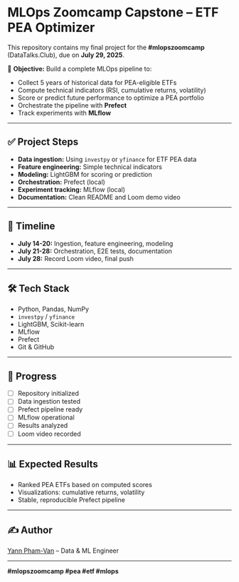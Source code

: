 # MLOps Zoomcamp Capstone – ETF PEA Optimizer

This repository contains my final project for the **#mlopszoomcamp** (DataTalks.Club), due on **July 29, 2025**.

🎯 **Objective:**
Build a complete MLOps pipeline to:
- Collect 5 years of historical data for PEA-eligible ETFs
- Compute technical indicators (RSI, cumulative returns, volatility)
- Score or predict future performance to optimize a PEA portfolio
- Orchestrate the pipeline with **Prefect**
- Track experiments with **MLflow**

---

## ✅ Project Steps

- **Data ingestion:** Using `investpy` or `yfinance` for ETF PEA data
- **Feature engineering:** Simple technical indicators
- **Modeling:** LightGBM for scoring or prediction
- **Orchestration:** Prefect (local)
- **Experiment tracking:** MLflow (local)
- **Documentation:** Clean README and Loom demo video

---

## 📅 Timeline

- **July 14-20:** Ingestion, feature engineering, modeling
- **July 21-28:** Orchestration, E2E tests, documentation
- **July 28:** Record Loom video, final push

---

## 🛠️ Tech Stack

- Python, Pandas, NumPy
- `investpy` / `yfinance`
- LightGBM, Scikit-learn
- MLflow
- Prefect
- Git & GitHub

---

## 🚩 Progress

- [ ] Repository initialized
- [ ] Data ingestion tested
- [ ] Prefect pipeline ready
- [ ] MLflow operational
- [ ] Results analyzed
- [ ] Loom video recorded

---

## 📊 Expected Results

- Ranked PEA ETFs based on computed scores
- Visualizations: cumulative returns, volatility
- Stable, reproducible Prefect pipeline

---

## ✍️ Author

[Yann Pham-Van](https://www.linkedin.com/in/chasseur2valeurs) – Data & ML Engineer

---

**#mlopszoomcamp #pea #etf #mlops**
